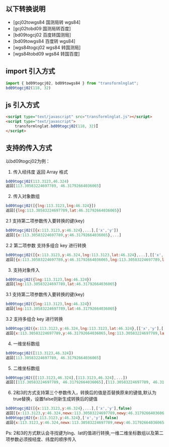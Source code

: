 ## 以下转换说明

- [gcj02towgs84 国测局转 wgs84]
- [gcj02tobd09 国测局转百度]
- [bd09togcj02 百度转国测局]
- [bd09towgs84 百度转 wgs84]
- [wgs84togcj02 wgs84 转国测局]
- [wgs84tobd09 wgs84 转国百度]

## import 引入方式

```javascript
import { bd09togcj02, bd09towgs84 } from "transformlnglat";
bd09togcj02(118, 32)
```

## js 引入方式

```html
<script type="text/javascript" src="transformlnglat.js"></script>
<script type="text/javascript">
	transformlnglat.bd09togcj02(118, 32)Ï
</script>
```

## 支持的传入方式

以bd09togcj02为例：



1. 传入经纬度 返回 Array 格式

```javascript
bd09togcj02(113.3123,46.324)
返回[113.30583224697789, 46.31792664036065]
```

2. 传入对象数组

```javascript
bd09togcj02([{lng:113.3123,lng:46.324}])
返回[{lng:113.30583224697789,lat:46.31792664036065}]
```

 2.1 支持第二项参数传入要转换的键(key)

```javascript
bd09togcj02([{x:113.3123,y:46.324},...],['x','y']) 
返回[{x:113.30583224697789,y:46.31792664036065},...] 
```

 2.2 第二项参数 支持多组合 key 进行转换

```javascript
bd09togcj02([{x:113.3123,y:46.324,lng:113.3123,lat:46.324},...],[['x','y'],['lng','lat']]) 
返回[{x:113.30583224697789,y:46.31792664036065,lng:113.30583224697789,lat:46.31792664036065},...]
```

3. 支持对象传入

```javascript
bd09togcj02({lng:113.3123,lng:46.324})
返回{lng:113.30583224697789,lat:46.31792664036065}
```

 3.1 支持第二项参数传入要转换的键(key) 

```javascript
bd09togcj02({lng:113.3123,lng:46.324}) 
返回{lng:113.30583224697789,lat:46.31792664036065}
```

 3.2 支持多组合 key 进行转换

```javascript
bd09togcj02({x:113.3123,y:46.324,lng:113.3123,lat:46.324},[['x','y'],['lng','lat']]) 
返回{x:113.30583224697789,y:46.31792664036065,lng:113.30583224697789,lat:46.31792664036065}
```

4. 一维坐标数组

```javascript
bd09togcj02([113.3123,46.324]) 
返回[113.30583224697789, 46.31792664036065]
```

5. 二维坐标数组

```javascript
bd09togcj02([[113.3123,46.324],[113.3123,46.324],...])
返回[[113.30583224697789, 46.31792664036065],[113.30583224697789, 46.31792664036065],...]
```

6. 2和3的方式支持第三个参数传入，转换后的值是否替换原来的键值,默认为true替换，设置false则新生成转换后的键值

```javascript
bd09togcj02([{x:113.3123,y:46.324},...],['x','y'],false) 
返回[{x:113.3123,y:46.324,newx:113.30583224697789,newy:46.31792664036065},...]
bd09togcj02({x:113.3123,y:46.324},['x','y'],false) 
返回{x:113.3123,y:46.324,newx:113.30583224697789,newy:46.31792664036065}
```

Ps: 2和3的方式默认会寻找键为lng、lat的值进行转换,一维二维坐标数组以及第二项参数必须按经度、纬度的顺序传入
